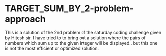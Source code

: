 # TARGET_SUM_BY_2-problem-approach
This is a solution of the 2nd problem of the saturday coding challenge given by Hitesh sir. I have tried to to bring out a solution where the pairs of numbers which sum up to the given integer will be displayed.. but this one is not the most efficient or optimized solution.
